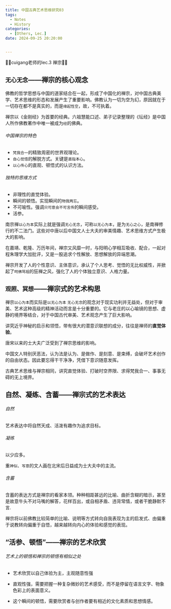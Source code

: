 ```yaml
---
title: 中国古典艺术思维研究03
tags: 
  - Notes
  - History
categories: 
  - [Others, Lec.]
date: 2024-09-25 20:20:00


---
```


🤗🤗cuigang老师的lec.3 禅宗🤗🤗

<!-- more -->

## `无心无念`——禅宗的核心观念

佛教的哲学思想与中国的道家结合在一起，形成了中国化的禅宗，对中国古典美学、艺术思维的形态和发展产生了重要影响。佛教认为一切为空为幻，原因就在于一切存在都不是真实的，而是`缘起性空`，故，不可执着。

禅宗以《金刚经》为首要的经典。六祖慧能口述、弟子记录整理的《坛经》是中国人所作佛教著作中唯一被成为`经`的佛典。

###### 中国禅宗的特色

- `梵我合一`的精致周密的世界观理论。
- `自心觉悟`的解脱方式。关键是`直指本心`。
- `以心传心`的直观、顿悟式的认识方法。

###### 独特的思维方式

- 非理性的直觉体验。
- 瞬间的顿悟。实现瞬间的`物我两忘`。
- 不可喻性。强调`只可意会不可言传`的瞬间感受。
- 活参。

南宗禅`以心为本`实际上就是强调`无心无念`，可称`以无心为本`，是为`无心之心`，是南禅修行的不二法门。这些对中唐以后中国文人士大夫的审美情趣、艺术思维方式产生极大的影响。

在嘉靖、乾隆、万历年间，禅宗又风靡一时，与阳明心学相互吸收、配合，一起对程朱理学大加批评，又是一股追求个性解放、思想解放的异端思潮。

禅宗开发了人的个性意识、主体意识，承认了个人思考、觉悟的无比权威性，并掀起了`呵佛骂祖`的狂禅之风，强化了人的个体独立意识、人格力量。

## `观照、冥想`——禅宗式的艺术构思

禅宗`以心为本`而实际是`以无心为本` `无心无念`的观念对于现实功利并无益处，但对于审美、艺术这种高级的精神活动而言是十分重要的。它与老庄的以心喻镜的思想、虚静的境界等结合，对于中国古代审美、艺术观念产生了巨大影响。

讲究近乎神秘的启示和领悟，带有很大的潜意识联想的成分，往往是禅师的**直觉体验**。

唐宋以来的士大夫广泛受到了禅宗思维的影响。

中国文人特别厌恶法，认为法是认为、是做作、是刻意、是束缚，会破坏艺术创作的自由状态。因此要忘得干干净净，凭借下意识随意发挥。

古典艺术思维与禅宗相同，讲究直觉体验、打破时空界限、求得梵我合一、事事无碍的无上境界。

## 自然、凝练、含蓄——禅宗式的艺术表达

###### 自然

艺术表达中将自然天成、活泼有趣作为追求目标。

###### 凝练

以少应多。

重`神似`、`写意`的文人画在北宋后日益成为士大夫中的主流。

###### 含蓄

含蓄的表达方式是禅宗的看家本领。种种相距甚远的比喻、曲折含糊的暗示，甚至是故意牛头不对马嘴的解答，花样百出，或自相矛盾、违背常情，或者干脆静默不言.



禅宗将以前佛教比较简单的比喻、说明等方式转向自我表现为主的启发式、由偏重于说教转向偏重于自悟，越来越转向内心的体验和感觉的表现。

## “活参、顿悟”——禅宗的艺术欣赏

###### 艺术上的顿悟和禅宗的顿悟有相似之处

- 艺术欣赏以自己体验为主，主观随意性强

- 直观性强，需要把握一种复杂微妙的艺术感受，而不是停留在语言文字、物象色彩上的表面意义。

- 这个瞬间的顿悟，需要欣赏者与创作者要有相近的文化素质和思想情感。